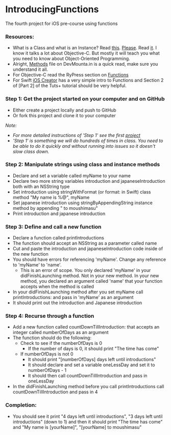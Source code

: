 IntroducingFunctions
====================

The fourth project for iOS pre-course using functions

### Resources:
- What is a Class and what is an Instance? Read [this](http://codewithchris.com/how-to-make-iphone-apps-object-oriented-programming-and-classes/). [Please](http://codewithchris.com/how-to-make-iphone-apps-object-oriented-programming-and-classes/). Read [it](http://codewithchris.com/how-to-make-iphone-apps-object-oriented-programming-and-classes/). I know it talks a lot about Objective-C. But mostly it will teach you what you need to know about Object-Oriented Programming.
- Alright, [Methods](https://devmounta.in/files/iOS/ios-precourse__03Methods.pdf) file on DevMounta.in is a quick read, make sure you understand it all.
- For Objective-C read the RyPress section on [Functions](http://rypress.com/tutorials/objective-c/functions.html)
- For Swift [iOS Creator](http://www.ioscreator.com/tutorials/introduction-to-swift-functions) has a very simple intro to Functions and Section 2 of [Part 2] of the Tuts+ tutorial should be very helpful.

### Step 1: Get the project started on your computer and on GitHub
- Either create a project locally and push to GitHub
- Or fork this project and clone it to your computer

*Note:*
- *For more detailed instructions of 'Step 1' see the first [project](https://github.com/DevMountain/AGoodStart.git)*
- *'Step 1' is something we will do hundreds of times in class. You need to be able to do it quickly and without running into issues so it doesn't slow class down.*

### Step 2: Manipulate strings using class and instance methods
- Declare and set a variable called myName to your name
- Declare two more string variables introduction and japaneseIntroduction both with an NSString type
- Set introduction using stringWithFormat (or format: in Swift) class method "My name is %@", myName
- Set japanese introduction using stringByAppendingString instance method by appending " to moushimasu"
- Print introduction and japanese introduction

### Step 3: Define and call a new function
- Declare a function called printIntroductions
- The function should accept an NSString as a parameter called name
- Cut and paste the introduction and japaneseIntroduction code inside of the new function
- You should have errors for referencing 'myName'. Change any reference to 'myName' to 'name'.
  - This is an error of scope. You only declared 'myName' in your didFinishLaunching method. Not in your new method. In your new method, you declared an argument called 'name' that your function accepts when the method is called
- In your didFinishLaunching method after you set myName call printIntroductions: and pass in 'myName' as an argument
- It should print out the introduction and Japanese introduction

### Step 4: Recurse through a function
- Add a new function called countDownTillIntroduction: that accepts an integer called numberOfDays as an argument
- The function should do the following:
  - Check to see if the numberOfDays is 0
    - If the number of days is 0, it should print "The time has come"
  - If numberOfDays is not 0
    - It should print "[numberOfDays] days left until introductions"
    - It should declare and set a variable oneLessDay and set it to numberOfDays - 1
    - It should then call countDownTillIntroduction and pass in oneLessDay
- In the didFinishLaunching method before you call printIntroductions call countDownTillIntroduction and pass in 4

### Completion:
- You should see it print "4 days left until introductions", "3 days left until introductions" (down to 1) and then it should print "The time has come" and "My name is [yourName]", "[yourName] to moushimasu"
